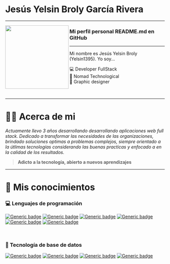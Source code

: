 # Jesús Yelsin Broly García Rivera

---

<p>
    <img align="left" width="200" height="200" src="https://res.cloudinary.com/dwvc88n4u/image/upload/v1635304566/yelgariart_ocx5ch.jpg">
    
### Mi perfil personal **README.md** en GitHub
---

Mi nombre es Jesús Yelsin Broly (Yelsin1395). Yo soy...

:computer: Developer FullStack <br>
:rocket: Nomad Technological <br>
:art: Graphic designer <br>
</p>

<br>  

---

# 👨‍💼 Acerca de mi

*Actuamente llevo 3 años desarrollando desarrollando aplicaciones web full stack. Dedicado a transformar las necesidades de las organizaciones, brindado soluciones optimas a problemas complejos, siempre orientado a la útlimas tecnologías considerando las buenas practicas y enfocado a en la calidad de los resultados.*

>**Adicto a la tecnología, abierto a nuevos aprendizajes**

---

# 🧠 Mis conocimientos
### :computer: Lenguajes de programación
[![Generic badge](https://img.shields.io/badge/JavaScript-95%25-brightgreen.svg?style=flat&logo=javascript)](https://javascript.info/)
[![Generic badge](https://img.shields.io/badge/TypeScript-83%25-brightgreen.svg?style=flat&logo=typescript)](https://www.typescriptlang.org/docs/home.html)
[![Generic badge](https://img.shields.io/badge/Python-70%25-brightgreen.svg?style=flat&logo=python)](https://www.python.org/)
[![Generic badge](https://img.shields.io/badge/HTML5-98%25-brightgreen.svg?style=flat&logo=html5)](https://html.spec.whatwg.org/multipage/)
[![Generic badge](https://img.shields.io/badge/CSS-98%25-brightgreen.svg?style=flat&)](https://devdocs.io/css/)
[![Generic badge](https://img.shields.io/badge/SASS-78%25-brightgreen.svg?style=flat&)](https://sass-lang.com/)

<br/>

### :floppy_disk: Tecnología de base de datos

[![Generic badge](https://img.shields.io/badge/MongoDB-90%25-brightgreen.svg?style=flat&labelColor=40A4C4&logo=mongodb)](https://docs.mongodb.com/)
[![Generic badge](https://img.shields.io/badge/CosmosDB-82%25-brightgreen.svg?style=flat&labelColor=40A4C4&logo=cosmosdb)](https://developer.mozilla.org/es/docs/Web/API/IndexedDB_API)
[![Generic badge](https://img.shields.io/badge/MySQL-74%25-brightgreen.svg?style=flat&labelColor=40A4C4&logo=mysql)](https://shields.io/)
[![Generic badge](https://img.shields.io/badge/SQLite-53%25-brightgreen.svg?style=flat&labelColor=40A4C4&logo=sqlite)](https://shields.io/)